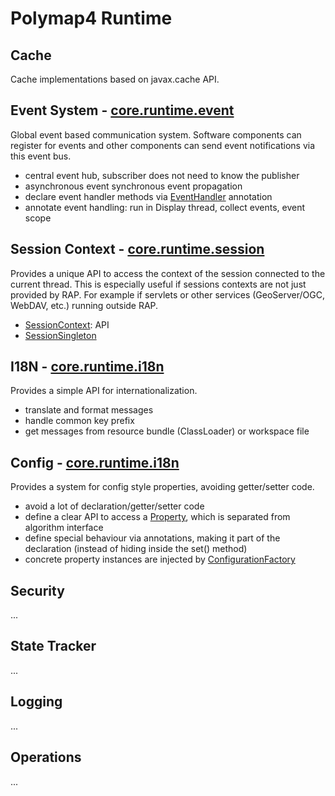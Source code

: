 # Polymap4 Runtime

## Cache

Cache implementations based on javax.cache API.

## Event System - [core.runtime.event](src/org/polymap/core/runtime/event)

Global event based communication system. Software components can register for events and other components can send event notifications via this event bus.
 
  - central event hub, subscriber does not need to know the publisher
  - asynchronous event synchronous event propagation
  - declare event handler methods via [EventHandler](src/org/polymap/core/runtime/event/EventHandler.java) annotation
  - annotate event handling: run in Display thread, collect events, event scope
  
## Session Context - [core.runtime.session](src/org/polymap/core/runtime/session)

Provides a unique API to access the context of the session connected to the current thread. This is especially useful if sessions contexts are not just provided by RAP. For example if servlets or other services (GeoServer/OGC, WebDAV, etc.) running outside RAP.

  - [SessionContext](src/org/polymap/core/runtime/session/SessionContext.java): API
  - [SessionSingleton](src/org/polymap/core/runtime/session/SessionSingleton.java)

## I18N - [core.runtime.i18n](src/org/polymap/core/runtime/i18n)

Provides a simple API for internationalization. 

  - translate and format messages
  - handle common key prefix
  - get messages from resource bundle (ClassLoader) or workspace file 

## Config - [core.runtime.i18n](src/org/polymap/core/runtime/config)

Provides a system for config style properties, avoiding getter/setter code. 

  - avoid a lot of declaration/getter/setter code
  - define a clear API to access a [Property](src/org/polymap/core/runtime/config/Property.java), which is separated from algorithm interface
  - define special behaviour via annotations, making it part of the declaration (instead of hiding inside the set() method)
  - concrete property instances are injected by [ConfigurationFactory](src/org/polymap/core/runtime/config/ConfigurationFactory.java) 

## Security

...

## State Tracker

...

## Logging

...

## Operations

...